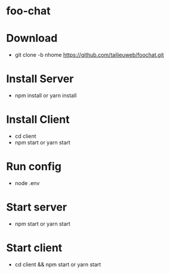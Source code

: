 # foo-chat

# Download
- git clone -b nhome https://github.com/tailieuweb/foochat.git

# Install Server
- npm install or yarn install 

# Install Client
- cd client
- npm start or yarn start

# Run config
- node .env

# Start server
- npm start or yarn start

# Start client
- cd client && npm start or yarn start



